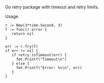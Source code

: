 Go retry package with timeout and retry limits.

Usage

```
r := New(3*time.Second, 3)
f := func() error {
   return nil
}

err := r.Try(f)
if err != nil {
   if retry.isTimeout(err) {
     fmt.Printf("Timeout\n")
   } else {
     fmt.Printf("Error: %v\n", err)
   }
}
```